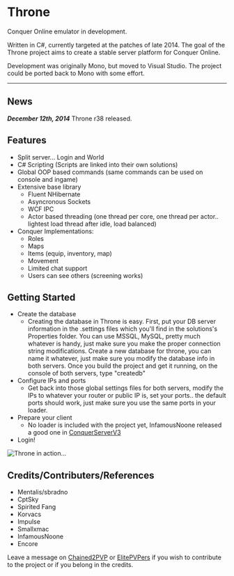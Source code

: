Throne
===============================================

Conquer Online emulator in development.

Written in C#, currently targeted at the patches of late 2014. 
The goal of the Throne project aims to create a stable server platform for Conquer Online.

Development was originally Mono, but moved to Visual Studio. The project could be ported back to Mono with some effort.
******************************

News
----
***December 12th, 2014*** Throne r38 released.


Features
--------
 - Split server... Login and World
 - C# Scripting (Scripts are linked into their own solutions)
 - Global OOP based commands (same commands can be used on console and ingame)
 - Extensive base library
   - Fluent NHibernate
   - Asyncronous Sockets
   - WCF IPC
   - Actor based threading (one thread per core, one thread per actor.. lightest load thread after idle, load balanced)
 - Conquer Implementations:
   - Roles
   - Maps
   - Items (equip, inventory, map)
   - Movement
   - Limited chat support
   - Users can see others (screening works)

Getting Started
----
 - Create the database
   - Creating the database in Throne is easy. First, put your DB server information in the .settings files which you'll find    in the solutions's Properties folder. You can use MSSQL, MySQL, pretty much whatever is handy, just make sure you make the    proper connection string modifications. Create a new database for throne, you can name it whatever, just make sure you       modify the database info in both servers. Once you build the project and get it running, on the console of both servers,     type "createdb"
 - Configure IPs and ports
   - Get back into those global settings files for both servers, modify the IPs to whatever your router or public IP is, set your ports.. the default ports should work, just make sure you use the same ports in your loader.
 - Prepare your client
   - No loader is included with the project yet, InfamousNoone released a good one in [ConquerServerV3](https://www.assembla.com/code/conquerserverv3/subversion/nodes) 
 - Login!



![Throne in action...](http://i.imgur.com/tZs4aeu.jpg)



Credits/Contributers/References
-------
- Mentalis/sbradno
- CptSky
- Spirited Fang
- Korvacs
- Impulse
- Smallxmac
- InfamousNoone
- Encore

Leave a message on [Chained2PVP](http://chained2pvp.com/topic/332-throne-project-development/) or [ElitePVPers](http://www.elitepvpers.com/forum/co2-pserver-guides-releases/3526603-release-project-development-throne.html) if you wish to contribute to the project or if you belong in the credits.





